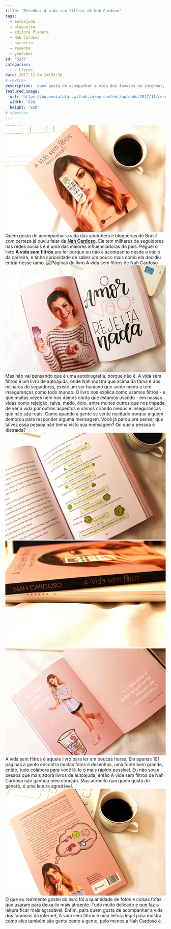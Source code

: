 ```yaml
---
title: 'Resenha: A vida sem filtros de Nah Cardoso'
tags:
  - autoajuda
  - blogueira
  - editora Planeta
  - Nah Cardoso
  - parceria
  - resenha
  - youtuber
id: '5237'
categories:
  - - Livros
date: 2017-12-04 14:33:38
# <extra>
description: 'quem gosta de acompanhar a vida dos famosos da internet, A vida sem filtros mostra como eles são gente como a gente, pelo menos a Nah Cardoso'
featured_image: 
  url: 'https://oqueeuiafalar.github.io/wp-content/uploads/2017/11/resenha-livro-a-vida-sem-filtros-de-nah-cardoso.jpg'
  width: '828'
  height: '828'
# </extra>
---
```


![Capa do livro A vida sem filtros de Nah Cardoso](/wp-content/uploads/2017/11/resenha-livro-a-vida-sem-filtros-de-nah-cardoso.jpg) Quem gosta de acompanhar a vida das youtubers e blogueiras do Brasil com certeza já ouviu falar da [**Nah Cardoso**](http://www.nahcardoso.com.br). Ela tem milhares de seguidores nas redes sociais e é uma das maiores influenciadoras do país. Peguei o livro **A vida sem filtros** pra ler porque eu não a acompanho desde o inicio da carreira, e tinha curiosidade de saber um pouco mais como ela decidiu entrar nesse ramo. ![Páginas do livro A vida sem filtros de Nah Cardoso](/wp-content/uploads/2017/11/páginas-do-livro-a-vida-sem-filtros.jpg) ![Resenha do livro A vida sem filtros de Nah Cardoso](/wp-content/uploads/2017/11/resumo-a-vida-sem-filtros-nah-cardoso.jpg) Mas não vai pensando que é uma autobiografia, porque não é. A vida sem filtros é um livro de autoajuda, onde Nah mostra que acima da fama e dos milhares de seguidores, existe um ser humano que sente medo e tem inseguranças como todo mundo. O livro nos explica como usamos filtros - e que muitas vezes nem nos damos conta que estamos usando - em nossas vidas como rejeição, raiva, medo, ódio, entre muitos outros que nos impede de ver a vida por outros aspectos e vamos criando medos e inseguranças que não são reais. Como quando a gente se sente rejeitado porque alguém demorou para responder alguma mensagem. Você já parou pra pensar que talvez essa pessoa não tenha visto sua mensagem? Ou que a pessoa é distraída? ![Páginas desenhadas do livro A vida sem filtros d](/wp-content/uploads/2017/11/livro-a-vida-sem-filtros-resenha.jpg) ![Lombada do livro A vida sem filtros de Nah Cardoso](/wp-content/uploads/2017/11/lombada-livro-a-vida-sem-filtros.jpg) ![Fotos de Nah Cardoso no livro A vida sem filtros ](/wp-content/uploads/2017/11/livro-a-vida-sem-filtros-resumo.jpg) A vida sem filtros é aquele livro para ler em poucas horas. Em apenas 191 páginas a gente encontra muitas fotos e desenhos, uma fonte bem grande, então, tudo colabora para você lê-lo o mais rápido possível. Eu não sou a pessoa que mais adora livros de autoajuda, então A vida sem filtros de Nah Cardoso não ganhou meu coração. Mas acredito que quem gosta do gênero, é uma leitura agradável. ![contra capa do livro A vida sem filtros ](/wp-content/uploads/2017/11/resenha-livro-a-vida-sem-filtros.jpg) O que eu realmente gostei do livro foi a quantidade de fotos e coisas fofas que usaram para deixa-lo mais atraente. Tudo muito delicado e que faz a leitura ficar mais agradável. Enfim, para quem gosta de acompanhar a vida dos famosos da internet, A vida sem filtros é uma leitura legal para mostra como eles também são gente como a gente, pelo menos a Nah Cardoso é.
